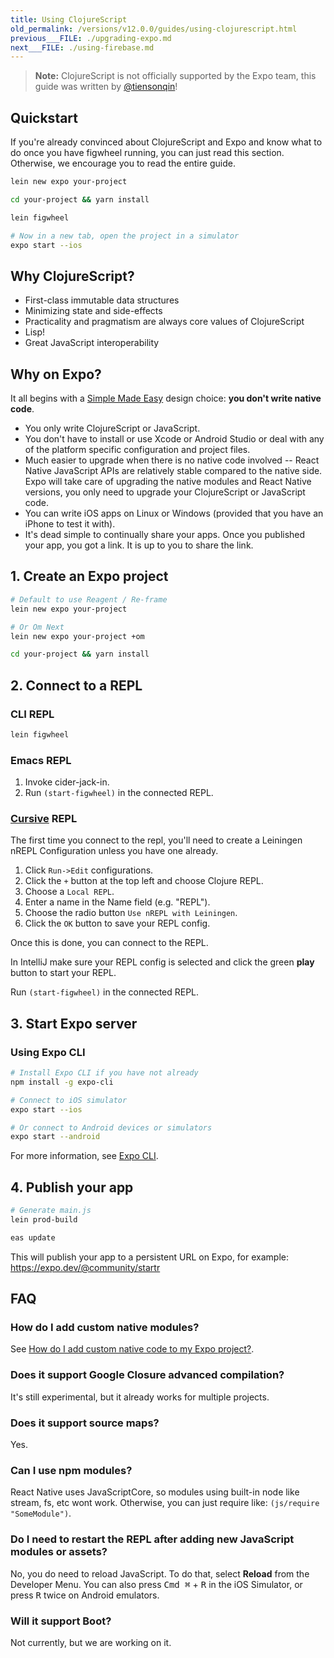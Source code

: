 ```yaml
---
title: Using ClojureScript
old_permalink: /versions/v12.0.0/guides/using-clojurescript.html
previous___FILE: ./upgrading-expo.md
next___FILE: ./using-firebase.md
---
```


> **Note:** ClojureScript is not officially supported by the Expo team, this guide was written by [@tiensonqin](https://github.com/tiensonqin)!

## Quickstart

If you're already convinced about ClojureScript and Expo and know what to do once you have figwheel running, you can just read this section. Otherwise, we encourage you to read the entire guide.

```sh
lein new expo your-project

cd your-project && yarn install

lein figwheel

# Now in a new tab, open the project in a simulator
expo start --ios
```

## Why ClojureScript?

- First-class immutable data structures
- Minimizing state and side-effects
- Practicality and pragmatism are always core values of ClojureScript
- Lisp!
- Great JavaScript interoperability

## Why on Expo?

It all begins with a [Simple Made Easy](https://www.infoq.com/presentations/Simple-Made-Easy) design choice: **you don't write native code**.

- You only write ClojureScript or JavaScript.
- You don't have to install or use Xcode or Android Studio or deal with any of the platform specific configuration and project files.
- Much easier to upgrade when there is no native code involved -- React Native JavaScript APIs are relatively stable compared to the native side. Expo will take care of upgrading the native modules and React Native versions, you only need to upgrade your ClojureScript or JavaScript code.
- You can write iOS apps on Linux or Windows (provided that you have an iPhone to test it with).
- It's dead simple to continually share your apps. Once you published your app, you got a link. It is up to you to share the link.

## 1. Create an Expo project

```sh
# Default to use Reagent / Re-frame
lein new expo your-project

# Or Om Next
lein new expo your-project +om

cd your-project && yarn install
```

## 2. Connect to a REPL

### CLI REPL

```sh
lein figwheel
```

### Emacs REPL

1.  Invoke cider-jack-in.
2.  Run `(start-figwheel)` in the connected REPL.

### [Cursive](https://cursive-ide.com/) REPL

The first time you connect to the repl, you'll need to create a Leiningen nREPL Configuration unless you have one already.

1.  Click `Run->Edit` configurations.
2.  Click the `+` button at the top left and choose Clojure REPL.
3.  Choose a `Local REPL`.
4.  Enter a name in the Name field (e.g. "REPL").
5.  Choose the radio button `Use nREPL with Leiningen`.
6.  Click the `OK` button to save your REPL config.

Once this is done, you can connect to the REPL.

In IntelliJ make sure your REPL config is selected and click the green **play** button to start your REPL.

Run `(start-figwheel)` in the connected REPL.

## 3. Start Expo server

### Using Expo CLI

```sh
# Install Expo CLI if you have not already
npm install -g expo-cli

# Connect to iOS simulator
expo start --ios

# Or connect to Android devices or simulators
expo start --android
```

For more information, see [Expo CLI](../workflow/expo-cli.md).

## 4. Publish your app

```sh
# Generate main.js
lein prod-build

eas update
```

This will publish your app to a persistent URL on Expo, for example: <https://expo.dev/@community/startr>

## FAQ

### How do I add custom native modules?

See [How do I add custom native code to my Expo project?](../introduction/faq.md#faq).

### Does it support Google Closure advanced compilation?

It's still experimental, but it already works for multiple projects.

### Does it support source maps?

Yes.

### Can I use npm modules?

React Native uses JavaScriptCore, so modules using built-in node like stream, fs, etc wont work. Otherwise, you can just require like: `(js/require "SomeModule")`.

### Do I need to restart the REPL after adding new JavaScript modules or assets?

No, you do need to reload JavaScript. To do that, select **Reload** from the Developer Menu. You can also press <kbd>Cmd ⌘</kbd> + <kbd>R</kbd> in the iOS Simulator, or press <kbd>R</kbd> twice on Android emulators.

### Will it support Boot?

Not currently, but we are working on it.
